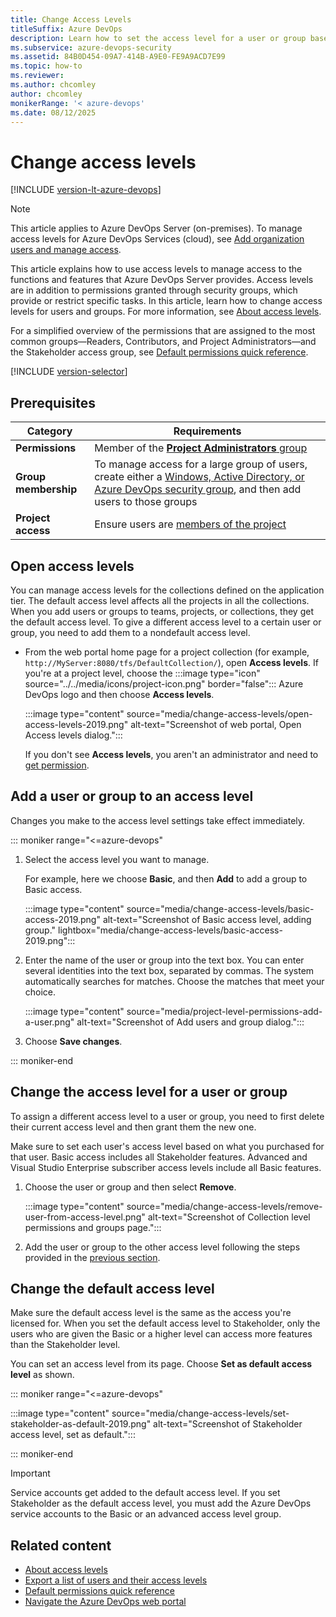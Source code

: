 ```yaml
---
title: Change Access Levels
titleSuffix: Azure DevOps 
description: Learn how to set the access level for a user or group based on their license. 
ms.subservice: azure-devops-security
ms.assetid: 84B0D454-09A7-414B-A9E0-FE9A9ACD7E99
ms.topic: how-to
ms.reviewer:  
ms.author: chcomley
author: chcomley
monikerRange: '< azure-devops'
ms.date: 08/12/2025 
---
```


# Change access levels

[!INCLUDE [version-lt-azure-devops](../../includes/version-lt-azure-devops.md)]

> [!NOTE]
> This article applies to Azure DevOps Server (on-premises). To manage access levels for Azure DevOps Services (cloud), see [Add organization users and manage access](../accounts/add-organization-users.md).

This article explains how to use access levels to manage access to the functions and features that Azure DevOps Server provides. Access levels are in addition to permissions granted through security groups, which provide or restrict specific tasks. In this article, learn how to change access levels for users and groups. For more information, see [About access levels](access-levels.md).

For a simplified overview of the permissions that are assigned to the most common groups&mdash;Readers, Contributors, and Project Administrators&mdash;and the Stakeholder access group, see [Default permissions quick reference](permissions-access.md).  

[!INCLUDE [version-selector](../../includes/version-selector.md)]

## Prerequisites

| Category | Requirements |
|-------------|-------------|
| **Permissions** | Member of the [**Project Administrators** group](change-project-level-permissions.md#add-members-to-the-project-administrators-group) |
| **Group membership** | To manage access for a large group of users, create either a [Windows, Active Directory, or Azure DevOps security group](/azure/devops/server/admin/setup-ad-groups), and then add users to those groups |
| **Project access** | Ensure users are [members of the project](add-users-team-project.md) |

## Open access levels

You can manage access levels for the collections defined on the application tier. The default access level affects all the projects in all the collections. When you add users or groups to teams, projects, or collections, they get the default access level. To give a different access level to a certain user or group, you need to add them to a nondefault access level.

- From the web portal home page for a project collection (for example, `http://MyServer:8080/tfs/DefaultCollection/`), open **Access levels**. If you're at a project level, choose the :::image type="icon" source="../../media/icons/project-icon.png" border="false"::: Azure DevOps logo and then choose **Access levels**.

   :::image type="content" source="media/change-access-levels/open-access-levels-2019.png" alt-text="Screenshot of web portal, Open Access levels dialog.":::

	If you don't see **Access levels**, you aren't an administrator and need to [get permission](/azure/devops/server/admin/add-administrator).

## Add a user or group to an access level 

Changes you make to the access level settings take effect immediately.

::: moniker range="<=azure-devops"

1. Select the access level you want to manage.

	For example, here we choose **Basic**, and then **Add** to add a group to Basic access.

   :::image type="content" source="media/change-access-levels/basic-access-2019.png" alt-text="Screenshot of Basic access level, adding group." lightbox="media/change-access-levels/basic-access-2019.png":::

1. Enter the name of the user or group into the text box. You can enter several identities into the text box, separated by commas. The system automatically searches for matches. Choose the matches that meet your choice.

   :::image type="content" source="media/project-level-permissions-add-a-user.png" alt-text="Screenshot of Add users and group dialog.":::

1. Choose **Save changes**. 

::: moniker-end

## Change the access level for a user or group 

To assign a different access level to a user or group, you need to first delete their current access level and then grant them the new one.

Make sure to set each user's access level based on what you purchased for that user. Basic access includes all Stakeholder features. Advanced and Visual Studio Enterprise subscriber access levels include all Basic features.

1. Choose the user or group and then select **Remove**.

   :::image type="content" source="media/change-access-levels/remove-user-from-access-level.png" alt-text="Screenshot of Collection level permissions and groups page.":::

1. Add the user or group to the other access level following the steps provided in the [previous section](#add-a-user-or-group-to-an-access-level).

## Change the default access level

Make sure the default access level is the same as the access you're licensed for. When you set the default access level to Stakeholder, only the users who are given the Basic or a higher level can access more features than the Stakeholder level.

You can set an access level from its page. Choose **Set as default access level** as shown.

::: moniker range="<=azure-devops"

:::image type="content" source="media/change-access-levels/set-stakeholder-as-default-2019.png" alt-text="Screenshot of Stakeholder access level, set as default.":::

::: moniker-end

> [!IMPORTANT]  
> Service accounts get added to the default access level. If you set Stakeholder as the default access level, you must add the Azure DevOps service accounts to the Basic or an advanced access level group.

## Related content

- [About access levels](access-levels.md)
- [Export a list of users and their access levels](export-users-audit-log.md)
- [Default permissions quick reference](permissions-access.md)  
- [Navigate the Azure DevOps web portal](../../project/navigation/index.md)

